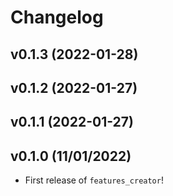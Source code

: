 # Changelog

<!--next-version-placeholder-->

## v0.1.3 (2022-01-28)


## v0.1.2 (2022-01-27)


## v0.1.1 (2022-01-27)


## v0.1.0 (11/01/2022)

- First release of `features_creator`!